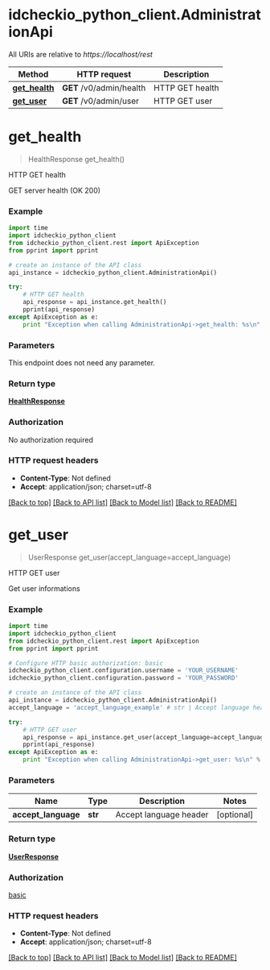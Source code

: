 # idcheckio_python_client.AdministrationApi

All URIs are relative to *https://localhost/rest*

Method | HTTP request | Description
------------- | ------------- | -------------
[**get_health**](AdministrationApi.md#get_health) | **GET** /v0/admin/health | HTTP GET health
[**get_user**](AdministrationApi.md#get_user) | **GET** /v0/admin/user | HTTP GET user


# **get_health**
> HealthResponse get_health()

HTTP GET health

GET server health (OK 200)

### Example 
```python
import time
import idcheckio_python_client
from idcheckio_python_client.rest import ApiException
from pprint import pprint

# create an instance of the API class
api_instance = idcheckio_python_client.AdministrationApi()

try: 
    # HTTP GET health
    api_response = api_instance.get_health()
    pprint(api_response)
except ApiException as e:
    print "Exception when calling AdministrationApi->get_health: %s\n" % e
```

### Parameters
This endpoint does not need any parameter.

### Return type

[**HealthResponse**](HealthResponse.md)

### Authorization

No authorization required

### HTTP request headers

 - **Content-Type**: Not defined
 - **Accept**: application/json; charset=utf-8

[[Back to top]](#) [[Back to API list]](../README.md#documentation-for-api-endpoints) [[Back to Model list]](../README.md#documentation-for-models) [[Back to README]](../README.md)

# **get_user**
> UserResponse get_user(accept_language=accept_language)

HTTP GET user

Get user informations

### Example 
```python
import time
import idcheckio_python_client
from idcheckio_python_client.rest import ApiException
from pprint import pprint

# Configure HTTP basic authorization: basic
idcheckio_python_client.configuration.username = 'YOUR_USERNAME'
idcheckio_python_client.configuration.password = 'YOUR_PASSWORD'

# create an instance of the API class
api_instance = idcheckio_python_client.AdministrationApi()
accept_language = 'accept_language_example' # str | Accept language header (optional)

try: 
    # HTTP GET user
    api_response = api_instance.get_user(accept_language=accept_language)
    pprint(api_response)
except ApiException as e:
    print "Exception when calling AdministrationApi->get_user: %s\n" % e
```

### Parameters

Name | Type | Description  | Notes
------------- | ------------- | ------------- | -------------
 **accept_language** | **str**| Accept language header | [optional] 

### Return type

[**UserResponse**](UserResponse.md)

### Authorization

[basic](../README.md#basic)

### HTTP request headers

 - **Content-Type**: Not defined
 - **Accept**: application/json; charset=utf-8

[[Back to top]](#) [[Back to API list]](../README.md#documentation-for-api-endpoints) [[Back to Model list]](../README.md#documentation-for-models) [[Back to README]](../README.md)

